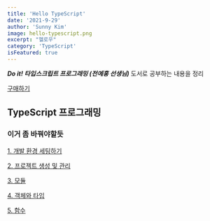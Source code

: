 ```yaml
---
title: 'Hello TypeScript'
date: '2021-9-29'
author: 'Sunny Kim'
image: hello-typescript.png
excerpt: "헬로우"
category: 'TypeScript'
isFeatured: true
---
```


***Do it! 타입스크립트 프로그래밍 (전예홍 선생님)*** 도서로 
공부하는 내용을 정리

[구매하기](http://www.yes24.com/Product/Goods/89328106)
 

## TypeScript 프로그래밍

### 이거 좀 바꿔야할듯

[1. 개발 환경 세팅하기](hello-typescript/1-setting-environment.md)

[2. 프로젝트 생성 및 관리](hello-typescript/2-open-project.md)

[3. 모듈](hello-typescript/3-modules.md)

[4. 객체와 타입](hello-typescript/4-object-and-type.md)

[5. 함수](hello-typescript/5-function.md)

